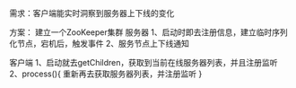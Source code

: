 需求：客户端能实时洞察到服务器上下线的变化

方案：
建立一个ZooKeeper集群
服务器
1、启动时即去注册信息，建立临时序列化节点，宕机后，触发事件
2、服务节点上下线通知

客户端
1、启动就去getChildren，获取到当前在线服务器列表，并且注册监听
2、process(){
  重新再去获取服务器列表，并注册监听
}
